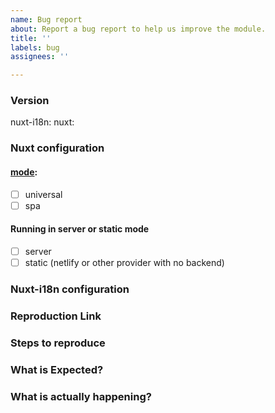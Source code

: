 ```yaml
---
name: Bug report
about: Report a bug report to help us improve the module.
title: ''
labels: bug
assignees: ''

---
```


### Version
nuxt-i18n: <!-- ex: 5.9.0 -->
nuxt: <!-- ex: 2.0.0 -->

### Nuxt configuration
#### [mode](https://nuxtjs.org/api/configuration-mode): <!--universal is the default -->
 - [ ] universal
 - [ ] spa

#### Running in server or static mode
 - [ ] server
 - [ ] static (netlify or other provider with no backend)

### Nuxt-i18n configuration
<!--
    If relevant, please include the configuration you are using for this module.
    For example:
```
i18n: {
    strategy: 'prefix',
    ...
}
```
-->

### Reproduction Link
<!-- A minimal test case on https://template.nuxtjs.org/ or GitHub reprository that can reproduce the bug. -->

### Steps to reproduce


### What is Expected?


### What is actually happening?
